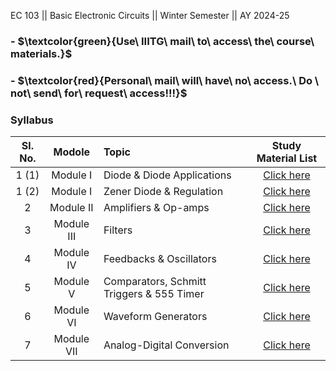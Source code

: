 EC 103 || Basic Electronic Circuits || Winter Semester || AY 2024-25

### - $\textcolor{green}{Use\ IIITG\ mail\ to\ access\ the\ course\ materials.\}$

### - $\textcolor{red}{Personal\ mail\ will\ have\ no\ access.\ Do \ not\ send\ for\ request\ access\!!!\}$

### Syllabus
| Sl. No. | Modole | Topic  | Study Material List|                                                                                              
|:---:|:--:|:--|:--------------------------:|
| 1 (1)     | Module I      |Diode & Diode Applications | [Click here](https://drive.google.com/file/d/1nXrVjdfMyZQGvHNL_-6iKvVXOPEZ_Wt6/view?usp=drive_link)| 
| 1 (2)   | Module I      |Zener Diode & Regulation| [Click here](https://drive.google.com/file/d/1r5ZVA7gSLzGQjyOI37WsKqLfTt6-KFM8/view?usp=drive_link)|   
| 2       | Module II     |Amplifiers & Op-amps| [Click here](https://drive.google.com/file/d/1YN0sDp4b2JxyMx88DVXiAHH0BE7zBJc2/view?usp=drive_link)| 
| 3       | Module III    |Filters| [Click here](https://drive.google.com/file/d/1gSWUr99PujgpJ81hZ8fA8jbgHngy7CkZ/view?usp=drive_link)|
| 4       | Module IV     |Feedbacks & Oscillators | [Click here](https://drive.google.com/file/d/1iYshOm-bmEK0umz-KAZatn5gBDdp15NP/view?usp=drive_link)|
| 5       | Module V      |Comparators, Schmitt Triggers & 555 Timer | [Click here](https://drive.google.com/file/d/1jdUDvC9W0tQAbnXML02yu7IbwuGdYw5C/view?usp=drive_link)|
| 6       | Module VI     |Waveform Generators | [Click here](https://drive.google.com/file/d/17BUJcNpx--W1GZMEE2fe4goxwQVGND_B/view?usp=drive_link)|
| 7       | Module VII    |Analog-Digital Conversion | [Click here](https://drive.google.com/file/d/1rNZG7YNIVllkvws8g3PKkGHF2JPEzd0v/view?usp=drive_link)|
